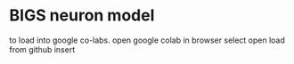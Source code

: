 # BIGS neuron model
to load into google co-labs.
  open google colab in browser
  select open 
  load from github
  insert 
